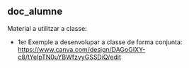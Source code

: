## doc_alumne

Material a utilitzar a classe:

* 1er Exemple a desenvolupar a classe de forma conjunta:
  https://www.canva.com/design/DAGoGIXY-c8/tYeIpTN0uYBWfzyyGSSDiQ/edit
  
  
